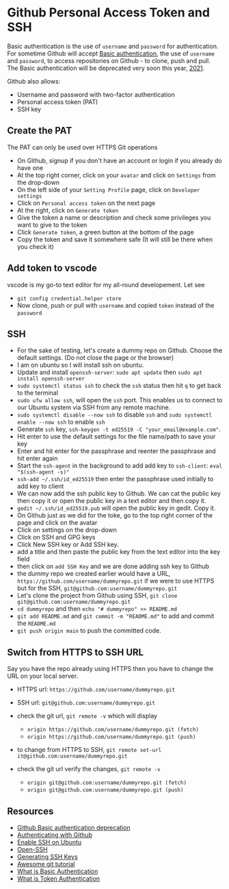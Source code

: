 # Github Personal Access Token and SSH

Basic authentication is the use of `username` and `password` for authentication. For sometime Github will accept [Basic authentication][basic-auth], the use of `username` and `password`, to access repositories on Github - to clone, push and pull. The Basic authentication will be deprecated very soon this year, [2021][deprecation-url].

Github also allows:

- Username and password with two-factor authentication
- Personal access token (PAT)
- SSH key

## Create the PAT

The PAT can only be used over HTTPS Git operations

- On Github, signup if you don't have an account or login if you already do have one
- At the top right corner, click on your `avatar` and click on `Settings` from the drop-down
- On the left side of your `Setting Profile` page, click on `Developer settings`
- Click on `Personal access token` on the next page
- At the right, click on `Generate token`
- Give the token a name or description and check some privileges you want to give to the token
- Click `Generate token`, a green button at the bottom of the page
- Copy the token and save it somewhere safe (It will still be there when you check it)

## Add token to vscode
vscode is my go-to text editor for my all-round developement. Let see
- `git config credential.helper store`
- Now clone, push or pull with `username` and copied `token` instead of the `password`

## SSH

- For the sake of testing, let's create a dummy repo on Github. Choose the default settings. (Do not close the page or the browser)
- I am on ubuntu so I will install ssh on ubuntu.
- Update and install `openssh-server`: `sudo apt update` then `sudo apt install openssh-server`
- `sudo systemctl status ssh` to check the `ssh` status then hit `q` to get back to the terminal
- `sudo ufw allow ssh`, will open the `ssh` port. This enables us to connect to our Ubuntu system via SSH from any remote machine.
- `sudo systemctl disable --now ssh` to disable `ssh` and `sudo systemctl enable --now ssh` to enable `ssh`
- Generate `ssh` key, `ssh-keygen -t ed25519 -C "your_email@example.com"`.
- Hit enter to use the default settings for the file name/path to save your key
- Enter and hit enter for the passphrase and reenter the passphrase and hit enter again
- Start the `ssh-agent` in the background to add add key to `ssh-client`: `eval "$(ssh-agent -s)"`
- `ssh-add ~/.ssh/id_ed25519` then enter the passphrase used initially to add key to client
- We can now add the ssh public key to Github. We can cat the public key then copy it or open the public key in a text editor and then copy it.
- `gedit ~/.ssh/id_ed25519.pub` will open the public key in gedit. Copy it.
- On Github just as we did for the toke, go to the top right corner of the page and click on the avatar
- Click on settings on the drop-down
- Click on SSH and GPG keys
- Click New SSH key or Add SSH key.
- add a title and then paste the public key from the text editor into the key field
- then click on `add SSH Key` and we are done adding ssh key to Github
- the dummy repo we created earlier would have a URL, `https://github.com/username/dummyrepo.git` if we were to use HTTPS but for the SSH, `git@github.com:username/dummyrepo.git`
- Let's clone the project from Github using SSH, `git clone git@github.com:username/dummyrepo.git`
- `cd dummyrepo` and then `echo "# dummyrepo" >> README.md`
- `git add README.md` and `git commit -m "README.md"` to add and commit the `README.md`
- `git push origin main` to push the committed code.

## Switch from HTTPS to SSH URL

Say you have the repo already using HTTPS then you have to change the URL on your local server.

- HTTPS url: `https://github.com/username/dummyrepo.git`
- SSH url: `git@github.com:username/dummyrepo.git`
- check the git url, `git remote -v` which will display

  - `origin https://github.com/username/dummyrepo.git (fetch)`
  - `origin https://github.com/username/dummyrepo.git (push)`

- to change from HTTPS to SSH, `git remote set-url it@github.com:username/dummyrepo.git`
- check the git url verify the changes, `git remote -v`
  - `origin git@github.com:username/dummyrepo.git (fetch)`
  - `origin git@github.com:username/dummyrepo.git (push)`

## Resources

- [Github Basic authentication deprecation][deprecation-url]
- [Authenticating with Github][authenticating-to-github]
- [Enable SSH on Ubuntu][enable-ssh-on-ubuntu]
- [Open-SSH][service-openssh]
- [Generating SSH Keys][ssh-keygen]
- [Awesome git tutorial][learn-git]
- [What is Basic Authentication][what-is-basic-auth]
- [What is Token Authentication][what-is-token-auth]

#

[deprecation-url]: https://developer.github.com/changes/2019-11-05-deprecated-passwords-and-authorizations-api/
[authenticating-to-github]: https://docs.github.com/en/github/authenticating-to-github/about-authentication-to-github
[enable-ssh-on-ubuntu]: https://linuxize.com/post/how-to-enable-ssh-on-ubuntu-20-04/
[service-openssh]: https://ubuntu.com/server/docs/service-openssh
[ssh-keygen]: https://www.ssh.com/ssh/keygen/
[learn-git]: https://dev.to/unseenwizzard/learn-git-concepts-not-commands-4gjc
[basic-auth]: https://en.wikipedia.org/wiki/Basic_access_authentication
[what-is-basic-auth]: https://www.ibm.com/support/knowledgecenter/en/SSGMCP_5.1.0/com.ibm.cics.ts.internet.doc/topics/dfhtl2a.html
[what-is-token-auth]: https://www.okta.com/identity-101/what-is-token-based-authentication/
